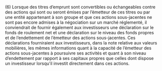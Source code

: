 (6) Lorsque des titres d’emprunt sont convertibles ou échangeables contre des actions qui sont ou seront émises par l’émetteur de ces titres ou par une entité appartenant à son groupe et que ces actions sous-jacentes ne sont pas encore admises à la négociation sur un marché réglementé, il conviendrait de fournir également aux investisseurs une déclaration sur le fonds de roulement net et une déclaration sur le niveau des fonds propres et de l’endettement de l’émetteur des actions sous-jacentes. Ces déclarations fourniraient aux investisseurs, dans la note relative aux valeurs mobilières, les mêmes informations quant à la capacité de l’émetteur des actions sous-jacentes à poursuivre ses activités et quant à son niveau d’endettement par rapport à ses capitaux propres que celles dont dispose un investisseur lorsqu’il investit directement dans ces actions.